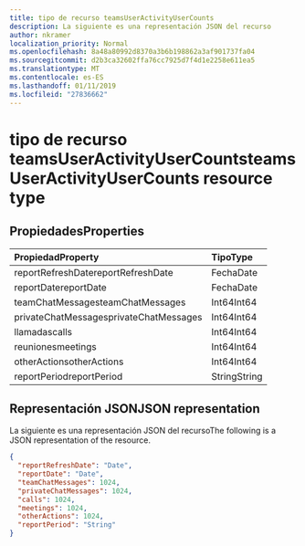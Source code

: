 ```yaml
---
title: tipo de recurso teamsUserActivityUserCounts
description: La siguiente es una representación JSON del recurso
author: nkramer
localization_priority: Normal
ms.openlocfilehash: 8a48a80992d8370a3b6b198862a3af901737fa04
ms.sourcegitcommit: d2b3ca32602ffa76cc7925d7f4d1e2258e611ea5
ms.translationtype: MT
ms.contentlocale: es-ES
ms.lasthandoff: 01/11/2019
ms.locfileid: "27836662"
---
```

# <a name="teamsuseractivityusercounts-resource-type"></a><span data-ttu-id="ed4b4-103">tipo de recurso teamsUserActivityUserCounts</span><span class="sxs-lookup"><span data-stu-id="ed4b4-103">teamsUserActivityUserCounts resource type</span></span>

## <a name="properties"></a><span data-ttu-id="ed4b4-104">Propiedades</span><span class="sxs-lookup"><span data-stu-id="ed4b4-104">Properties</span></span>

| <span data-ttu-id="ed4b4-105">Propiedad</span><span class="sxs-lookup"><span data-stu-id="ed4b4-105">Property</span></span>            | <span data-ttu-id="ed4b4-106">Tipo</span><span class="sxs-lookup"><span data-stu-id="ed4b4-106">Type</span></span>   |
| :------------------ | :----- |
| <span data-ttu-id="ed4b4-107">reportRefreshDate</span><span class="sxs-lookup"><span data-stu-id="ed4b4-107">reportRefreshDate</span></span>   | <span data-ttu-id="ed4b4-108">Fecha</span><span class="sxs-lookup"><span data-stu-id="ed4b4-108">Date</span></span>   |
| <span data-ttu-id="ed4b4-109">reportDate</span><span class="sxs-lookup"><span data-stu-id="ed4b4-109">reportDate</span></span>          | <span data-ttu-id="ed4b4-110">Fecha</span><span class="sxs-lookup"><span data-stu-id="ed4b4-110">Date</span></span>   |
| <span data-ttu-id="ed4b4-111">teamChatMessages</span><span class="sxs-lookup"><span data-stu-id="ed4b4-111">teamChatMessages</span></span>    | <span data-ttu-id="ed4b4-112">Int64</span><span class="sxs-lookup"><span data-stu-id="ed4b4-112">Int64</span></span>  |
| <span data-ttu-id="ed4b4-113">privateChatMessages</span><span class="sxs-lookup"><span data-stu-id="ed4b4-113">privateChatMessages</span></span> | <span data-ttu-id="ed4b4-114">Int64</span><span class="sxs-lookup"><span data-stu-id="ed4b4-114">Int64</span></span>  |
| <span data-ttu-id="ed4b4-115">llamadas</span><span class="sxs-lookup"><span data-stu-id="ed4b4-115">calls</span></span>               | <span data-ttu-id="ed4b4-116">Int64</span><span class="sxs-lookup"><span data-stu-id="ed4b4-116">Int64</span></span>  |
| <span data-ttu-id="ed4b4-117">reuniones</span><span class="sxs-lookup"><span data-stu-id="ed4b4-117">meetings</span></span>            | <span data-ttu-id="ed4b4-118">Int64</span><span class="sxs-lookup"><span data-stu-id="ed4b4-118">Int64</span></span>  |
| <span data-ttu-id="ed4b4-119">otherActions</span><span class="sxs-lookup"><span data-stu-id="ed4b4-119">otherActions</span></span>        | <span data-ttu-id="ed4b4-120">Int64</span><span class="sxs-lookup"><span data-stu-id="ed4b4-120">Int64</span></span>  |
| <span data-ttu-id="ed4b4-121">reportPeriod</span><span class="sxs-lookup"><span data-stu-id="ed4b4-121">reportPeriod</span></span>        | <span data-ttu-id="ed4b4-122">String</span><span class="sxs-lookup"><span data-stu-id="ed4b4-122">String</span></span> |

## <a name="json-representation"></a><span data-ttu-id="ed4b4-123">Representación JSON</span><span class="sxs-lookup"><span data-stu-id="ed4b4-123">JSON representation</span></span>

<span data-ttu-id="ed4b4-124">La siguiente es una representación JSON del recurso</span><span class="sxs-lookup"><span data-stu-id="ed4b4-124">The following is a JSON representation of the resource.</span></span>

<!-- {
  "blockType": "resource",
  "@odata.type": "microsoft.graph.teamsUserActivityUserCounts"
} -->

```json
{
  "reportRefreshDate": "Date", 
  "reportDate": "Date", 
  "teamChatMessages": 1024, 
  "privateChatMessages": 1024, 
  "calls": 1024, 
  "meetings": 1024, 
  "otherActions": 1024, 
  "reportPeriod": "String"
}
```
